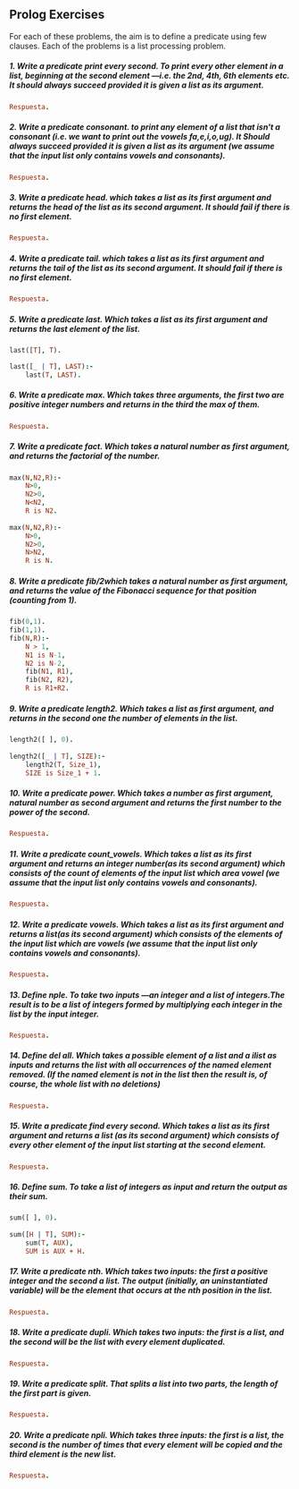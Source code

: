 ## Prolog Exercises
For each of these problems, the aim is to define a predicate using few clauses. Each of the problems is a list processing problem.
##### 1. Write a predicate print every second. To print every other element in a list, beginning at the second element —i.e. the 2nd, 4th, 6th elements etc. It should always succeed provided it is given a list as its argument.
```prolog
Respuesta.
```

##### 2. Write a predicate consonant. to print any element of a list that isn't a consonant (i.e. we want to print out the vowels fa,e,i,o,ug). It Should always succeed provided it is given a list as its argument (we assume that the input list only contains vowels and consonants).
```prolog
Respuesta.
```

##### 3. Write a predicate head. which takes a list as its first argument and returns the head of the list as its second argument. It should fail if there is no first element.
```prolog
Respuesta.
```

##### 4. Write a predicate tail. which takes a list as its first argument and returns the tail of the list as its second argument. It should fail if there is no first element.
```prolog
Respuesta.
```

##### 5. Write a predicate last. Which takes a list as its first argument and returns the last element of the list.
```prolog
last([T], T).

last([_ | T], LAST):-
    last(T, LAST).
```

##### 6. Write a predicate max. Which takes three arguments, the first two are positive integer numbers and returns in the third the max of them.
```prolog
Respuesta.
```

##### 7. Write a predicate fact. Which takes a natural number as first argument, and returns the factorial of the number.
```prolog
max(N,N2,R):-
    N>0,
    N2>0,
    N<N2,
    R is N2.
    
max(N,N2,R):-
    N>0,
    N2>0,
    N>N2,
    R is N.
```

##### 8. Write a predicate fib/2which takes a natural number as first argument, and returns the value of the Fibonacci sequence for that position (counting from 1).
```prolog
fib(0,1).
fib(1,1).
fib(N,R):-
    N > 1,
    N1 is N-1,
    N2 is N-2,
    fib(N1, R1),
    fib(N2, R2),
    R is R1+R2.
```

##### 9. Write a predicate length2. Which takes a list as first argument, and returns in the second one the number of elements in the list.
```prolog
length2([ ], 0).
    
length2([_ | T], SIZE):-
    length2(T, Size_1),
	SIZE is Size_1 + 1.
```

##### 10. Write a predicate power. Which takes a number as first argument, natural number as second argument and returns the first number to the power of the second.
```prolog
Respuesta.
```

##### 11. Write a predicate count_vowels. Which takes a list as its first argument and returns an integer number(as its second argument) which consists of the count of elements of the input list which area vowel (we assume that the input list only contains vowels and consonants).
```prolog
Respuesta.
```

##### 12. Write a predicate vowels. Which takes a list as its first argument and returns a list(as its second argument) which consists of the elements of the input list which are vowels (we assume that the input list only contains vowels and consonants).
```prolog
Respuesta.
```

##### 13. Define nple. To take two inputs —an integer and a list of integers.The result is to be a list of integers formed by multiplying each integer in the list by the input integer.
```prolog
Respuesta.
```

##### 14. Define del all. Which takes a possible element of a list and a ilist as inputs and returns the list with all occurrences of the named element removed. (If the named element is not in the list then the result is, of course, the whole list with no deletions)
```prolog
Respuesta.
```

##### 15. Write a predicate find every second. Which takes a list as its first argument and returns a list (as its second argument) which consists of every other element of the input list starting at the second element.
```prolog
Respuesta.
```

##### 16. Define sum. To take a list of integers as input and return the output as their sum.
```prolog
sum([ ], 0).
    
sum([H | T], SUM):-
	sum(T, AUX),
	SUM is AUX + H.
```

##### 17. Write a predicate nth. Which takes two inputs: the first a positive integer and the second a list. The output (initially, an uninstantiated variable) will be the element that occurs at the nth position in the list.
```prolog
Respuesta.
```

##### 18. Write a predicate dupli. Which takes two inputs: the first is a list, and the second will be the list with every element duplicated.
```prolog
Respuesta.
```

##### 19. Write a predicate split. That splits a list into two parts, the length of the first part is given.
```prolog
Respuesta.
```

##### 20. Write a predicate npli. Which takes three inputs: the first is a list, the second is the number of times that every element will be copied and the third element is the new list.
```prolog
Respuesta.
```